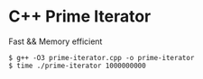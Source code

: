 # C++ Prime Iterator
Fast && Memory efficient

```shell
$ g++ -O3 prime-iterator.cpp -o prime-iterator
$ time ./prime-iterator 1000000000
```
